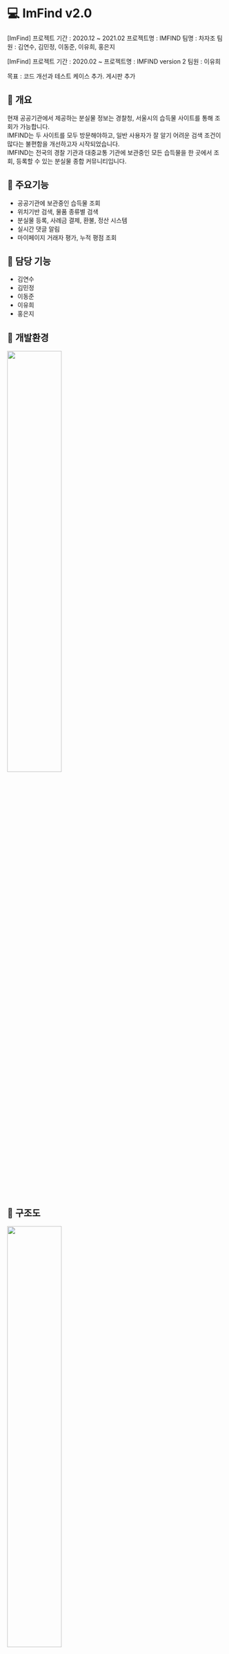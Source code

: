 # :computer: ImFind v2.0

[ImFind]
프로젝트 기간 : 2020.12 ~ 2021.02
프로젝트명 : IMFIND
팀명 : 차자조
팀원 : 김연수, 김민정, 이동준, 이유희, 홍은지

[ImFind]
프로젝트 기간 : 2020.02 ~
프로젝트명 : IMFIND version 2
팀원 : 이유희

목표 : 코드 개선과 테스트 케이스 추가. 게시판 추가

## :pushpin: 개요



현재 공공기관에서 제공하는 분실물 정보는 경찰청, 서울시의 습득물 사이트를 통해 조회가 가능합니다. <br>IMFIND는 두 사이트를 모두 방문해야하고, 일반 사용자가 잘 알기 어려운 검색 조건이 많다는 불편함을 개선하고자 시작되었습니다.<br> IMFIND는 전국의 경찰 기관과 대중교통 기관에 보관중인 모든 습득물을 한 곳에서 조회, 등록할 수 있는 분실물 종합 커뮤니티입니다.

## :pushpin: 주요기능
- 공공기관에 보관중인 습득물 조회
- 위치기반 검색, 물품 종류별 검색
- 분실물 등록, 사례금 결제, 환불, 정산 시스템
- 실시간 댓글 알림
- 마이페이지 거래자 평가, 누적 평점 조회

## :pushpin: 담당 기능
* 김연수
* 김민정
* 이동준
* 이유희
* 홍은지

## :pushpin: 개발환경
<img src="https://user-images.githubusercontent.com/61870748/108684070-bc6e6500-7535-11eb-8870-c93eaff05e6d.jpg" width="50%">

## :pushpin: 구조도
<img src="https://user-images.githubusercontent.com/61870748/108684090-c1331900-7535-11eb-9a70-db3fa254658a.jpg" width="50%">


## :pushpin: 시연 영상 
https://youtu.be/SciQOLxlJeA
